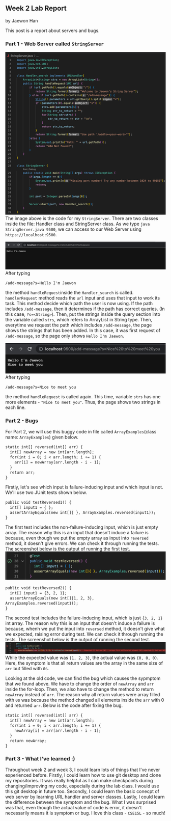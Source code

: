 ## Week 2 Lab Report
by Jaewon Han 

This post is a report about servers and bugs.

### Part 1 - Web Server called `StringServer`
![](/images/Part_1_1.png)
The image above is the code for my `StringServer`. There are two classes inside the file: Handler class and StringServer class. 
As we type `java StringServer.java 9500`, we can access to our Web Server using `https://localhost:9500`.

![](/images/Part_1_2_1.png)
After typing 
```
/add-message?s=Hello I'm Jaewon
```
the method `handleRequest`inside the `Handler_search` is called. `handlerRequest` method reads the `url` input and uses that input to work its task. This method decide which path the user is now using. If the path includes `/add-message`, then it determines if the path has correct queries. (In this case, `?s=<String>`). Then, put the strings inside the query section into the variable called `strs`, which refers to ArrayList in String type. Then, everytime we request the path which includes `/add-message`, the page shows the strings that has been added. In this case, it was first request of `/add-message`, so the page only shows `Hello I'm Jaewon`.

![](/images/Part_1_2_2.png)
After typing 
```
/add-message?s=Nice to meet you
```
the method `handleRequest` is called again. This time, variable `strs` has one more elements - `"Nice to meet you"`. Thus, the page shows two strings in each line.

### Part 2 - Bugs
For Part 2, we will use this buggy code in file called `ArrayExamples`(class name: `ArrayExamples`) given below.
```
static int[] reversed(int[] arr) {
  int[] newArray = new int[arr.length];
  for(int i = 0; i < arr.length; i += 1) {
    arr[i] = newArray[arr.length - i - 1];
  }
  return arr;
} 
```

Firstly, let's see which input is failure-inducing input and which input is not.
We'll use two JUnit tests shown below.
```
public void testReversed1() {
  int[] input1 = { };
  assertArrayEquals(new int[]{ }, ArrayExamples.reversed(input1));
}
```
The first test includes the non-failure-inducing input, which is just empty array. The reason why this is an input that doesn't induce a failure is because, even though we put the empty array as input into `reversed` method, it doesn't give errors. We can check it through running the tests. The screenshot below is the output of running the first test.
![](/images/Part_2_1.png)

```
public void testReversed2() {
  int[] input1 = {3, 2, 1};
  assertArrayEquals(new int[]{1, 2, 3}, ArrayExamples.reversed(input1));
}
```
The second test includes the failure-inducing input, which is just `{3, 2, 1}` int array. The reason why this is an input that doesn't induce a failure is because, whenh we put the input into `reversed` method, it doesn't give what we expected, raising error during test. We can check it through running the tests. The screenshot below is the output of running the second test.
![](/images/Part_2_2.png)
While the expected value was `{1, 2, 3}`, the actual value was `{0, 0, 0}`. Here, the symptom is that all return values are the array in the same size of `arr` but filled with `0`s.

Looking at the old code, we can find the bug which causes the sypmptom that we found above. We have to change the order of `newArray` and `arr` inside the for-loop. Then, we also have to change the method to return `newArray` instead of `arr`. The reason why all return values were array filled with `0`s was because the method changed all elements inside the `arr` with 0 and returned `arr`. 
Below is the code after fixing the bug.
```
static int[] reversed(int[] arr) {
  int[] newArray = new int[arr.length];
  for(int i = 0; i < arr.length; i += 1) {
    newArray[i] = arr[arr.length - i - 1];
  }
  return newArray;
} 
```

### Part 3 - What I've learned :)
Throughout week 2 and week 3, I could learn lots of things that I've never experienced before. Firstly, I could learn how to use git desktop and clone my repositories. It was really helpful as I can make checkpoints during changing/improving my code, especially during the lab class. I would use this git desktop in future too. Secondly, I could learn the basic conecpt of web server by learning URL handler and server classes. Lastly, I could learn the difference between the symptom and the bug. What I was surprised was that, even though the actual value of code is error, it doesn't necessarily means it is symptom or bug. I love this class - `CSE15L` - so much!
